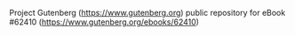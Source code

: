 Project Gutenberg (https://www.gutenberg.org) public repository for
eBook #62410 (https://www.gutenberg.org/ebooks/62410)
